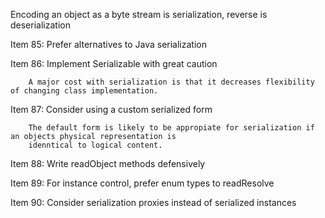 
Encoding an object as a byte stream is serialization, reverse is deserialization

Item 85: Prefer alternatives to Java serialization

Item 86: Implement Serializable with great caution

        A major cost with serialization is that it decreases flexibility of changing class implementation.


Item 87: Consider using a custom serialized form

        The default form is likely to be appropiate for serialization if an objects physical representation is 
        idenntical to logical content.

Item 88: Write readObject methods defensively

Item 89: For instance control, prefer enum types to readResolve

Item 90: Consider serialization proxies instead of serialized instances

